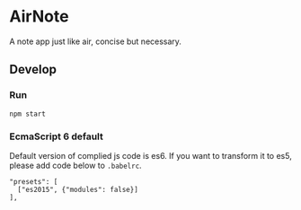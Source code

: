 # AirNote
A note app just like air, concise but necessary.

## Develop

### Run
```
npm start
```

### EcmaScript 6 default
Default version of complied js code is es6. If you want to transform it to es5, please add code below to `.babelrc`.
```
"presets": [
  ["es2015", {"modules": false}]
],
```